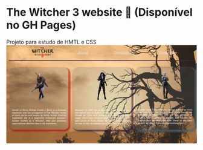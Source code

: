 # The Witcher 3 website 🐺 (Disponível no GH Pages)
Projeto para estudo de HMTL e CSS
![alt text](https://github.com/brprado/the-witcher-website/blob/main/tw3-site-design.png?raw=true)
